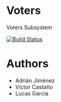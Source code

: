 Voters
======

Voters Subsystem

[![Build Status](https://travis-ci.org/Arquisoft/voters_4a.svg?branch=master)](https://travis-ci.org/Arquisoft/voters_4a)

Authors
=======
* Adrián Jiménez
* Víctor Castaño
* Lucas García




